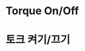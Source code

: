 <!---------------------------->
<!-- multilangual suffix: en, kr -->
<!---------------------------->

<!-- [en] -->
# Torque On/Off
<!-- [kr] -->
# 토크 켜기/끄기
<!-- [common] -->


